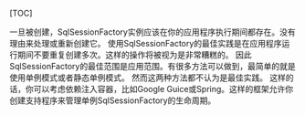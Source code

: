 [TOC]

一旦被创建，SqlSessionFactory实例应该在你的应用程序执行期间都存在。没有理由来处理或重新创建它。
使用SqlSessionFactory的最佳实践是在应用程序运行期间不要重复创建多次。这样的操作将被视为是非常糟糕的。
因此SqlSessionFactory的最佳范围是应用范围。有很多方法可以做到，最简单的就是使用单例模式或者静态单例模式。
然而这两种方法都不认为是最佳实践。
这样的话，你可以考虑依赖注入容器，比如Google Guice或Spring。这样的框架允许你创建支持程序来管理单例SqlSessionFactory的生命周期。

